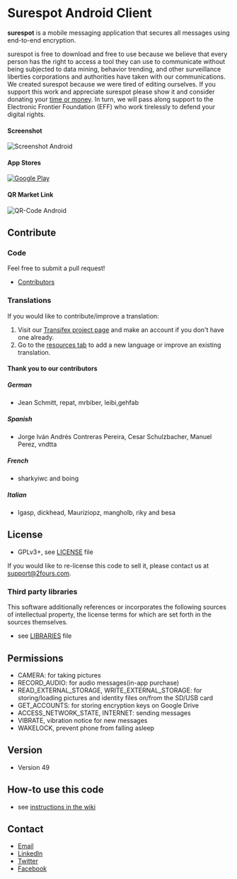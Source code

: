 Surespot Android Client
======
**surespot** is a mobile messaging application that secures all messages using end-to-end encryption.

surespot is free to download and free to use because we believe that every person has the right to access a tool they
can use to communicate without being subjected to data mining, behavior trending, and other surveillance liberties
corporations and authorities have taken with our communications. We created surespot because we were tired of editing ourselves.
If you support this work and appreciate surespot please show it and consider donating your [time or money](https://www.surespot.me/contribute.html).
In turn, we will pass along support to the Electronic Frontier Foundation (EFF) who work tirelessly to defend your digital rights.

#### Screenshot
![Screenshot Android](https://www.surespot.me/images/ScreenshotHome.jpg "Screenshot Android")

#### App Stores
 [![Google Play](https://www.surespot.me/images/google-play.png)](https://play.google.com/store/apps/details?id=com.twofours.surespot)

#### QR Market Link
![QR-Code Android](https://chart.googleapis.com/chart?cht=qr&chl=https://play.google.com/store/apps/details?id=com.twofours.surespot&chs=200x200)

## Contribute

### Code
Feel free to submit a pull request!

* [Contributors](https://github.com/surespot/android/graphs/contributors)

### Translations
If you would like to contribute/improve a translation:

1. Visit our [Transifex project page](https://www.transifex.com/projects/p/surespot) and make an account if you don't have one already.
2. Go to the [resources tab](https://www.transifex.com/projects/p/surespot/resources/) to add a new language or improve an existing translation.

#### Thank you to our contributors
##### German
* Jean Schmitt, repat, mrbiber, leibi,gehfab
##### Spanish
* Jorge Iván Andrés Contreras Pereira, Cesar Schulzbacher, Manuel Perez, vndtta
##### French
* sharkyiwc and boing
##### Italian
* lgasp, dickhead, Mauriziopz, mangholb, riky and besa

## License
* GPLv3+, see [LICENSE](https://github.com/surespot/android/blob/master/LICENSE.md) file

If you would like to re-license this code to sell it,
please contact us at [support@2fours.com](mailto:support@2fours.com).

### Third party libraries
This software additionally references or incorporates the following sources
of intellectual property, the license terms for which are set forth
in the sources themselves.

* see [LIBRARIES](https://github.com/surespot/android/blob/master/LIBRARIES.md) file

## Permissions
* CAMERA: for taking pictures
* RECORD_AUDIO: for audio messages(in-app purchase)
* READ_EXTERNAL_STORAGE, WRITE_EXTERNAL_STORAGE: for storing/loading pictures and identity files on/from the SD/USB card
* GET_ACCOUNTS: for storing encryption keys on Google Drive
* ACCESS_NETWORK_STATE, INTERNET: sending messages
* VIBRATE, vibration notice for new messages
* WAKELOCK, prevent phone from falling asleep

## Version 
* Version 49

## How-to use this code
* see [instructions in the wiki](https://github.com/surespot/android/wiki/Building-the-client)

## Contact
* [Email](mailto:support@2fours.com)
* [LinkedIn](https://www.linkedin.com/company/surespot)
* [Twitter](https://twitter.com/surespot)
* [Facebook](https://www.facebook.com/surespot)

